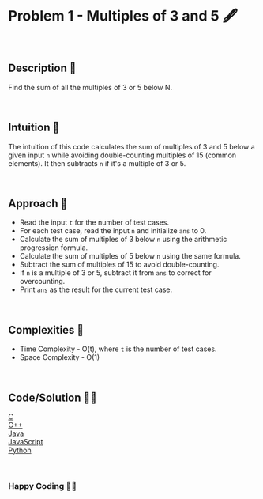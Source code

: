 # Problem 1 - Multiples of 3 and 5 🖋️

<br>

## Description 📃

Find the sum of all the multiples of 3 or 5 below N.

<br>

## Intuition 📄

The intuition of this code calculates the sum of multiples of 3 and 5 below a given input `n` while avoiding double-counting multiples of 15 (common elements). It then subtracts `n` if it's a multiple of 3 or 5.

<br>

## Approach 📜

- Read the input `t` for the number of test cases.
- For each test case, read the input `n` and initialize `ans` to 0.
- Calculate the sum of multiples of 3 below `n` using the arithmetic progression formula.
- Calculate the sum of multiples of 5 below `n` using the same formula.
- Subtract the sum of multiples of 15 to avoid double-counting.
- If `n` is a multiple of 3 or 5, subtract it from `ans` to correct for overcounting.
- Print `ans` as the result for the current test case.

<br>

## Complexities 📎

- Time Complexity - O(t), where `t` is the number of test cases.
- Space Complexity - O(1)

<br>

## Code/Solution 👨‍💻

[C](https://github.com/Avdhesh-Varshney/CPMasterLog/blob/main/Project-Euler/C/Problem1.c) <br>
[C++](https://github.com/Avdhesh-Varshney/CPMasterLog/blob/main/Project-Euler/C%2B%2B/Problem1.cpp) <br>
[Java](https://github.com/Avdhesh-Varshney/CPMasterLog/blob/main/Project-Euler/Java/Problem1.java) <br>
[JavaScript](https://github.com/Avdhesh-Varshney/CPMasterLog/blob/main/Project-Euler/JavaScript/Problem1.js) <br>
[Python](https://github.com/Avdhesh-Varshney/CPMasterLog/blob/main/Project-Euler/Python/Problem1.py)

<br>

### Happy Coding 🧑‍💻


